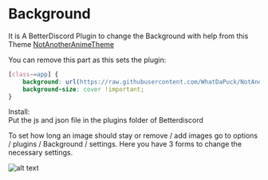 # Background
It is A BetterDiscord Plugin to change the Background with help from this Theme [NotAnotherAnimeTheme](https://github.com/WhatDaPuck/NotAnotherAnimeTheme)

You can remove this part as this sets the plugin:
```css
[class~=app] {
    background: url(https://raw.githubusercontent.com/WhatDaPuck/NotAnotherAnimeTheme/master/image/PTT4OKi.jpg) !important;
    background-size: cover !important;
}
```


Install:<br />
Put the js and json file in the plugins folder of Betterdiscord

To set how long an image should stay or remove / add images go to options / plugins / Background / settings. Here you have 3 forms to change the necessary settings.

![alt text](http://prntscr.com/izyo47)

